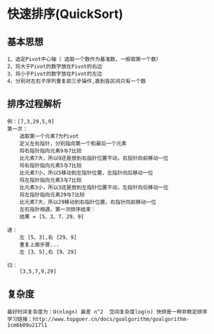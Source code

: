 # 快速排序(QuickSort)

## 基本思想
    1、选定Pivot中心轴（ 选取一个数作为基准数，一般取第一个数）
    2、将大于Pivot的数字放在Pivot的右边
    3、将小于Pivot的数字放在Pivot的左边 
    4、分别对左右子序列重复前三步操作,直到各区间只有一个数

## 排序过程解析
    例：[7,3,29,5,9]
    第一次：
        选取第一个元素7为Pivot
        定义左右指针，分别指向第一个和最后一个元素
        将右指针指向元素9与7比较
        比元素7大，所以9还是放到右指针位置不动，右指针向前移动一位
        将右指针指向元素5与7比较
        比元素7小，所以5移动到左指针位置，左指针向后移动一位
        将左指针指向元素3与7比较
        比元素3小，所以3还是放到左指针位置不动，左指针向后移动一位
        将左指针指向元素29与7比较
        比元素7大，所以29移动到右指针位置，右指针向前移动一位
        左右指针相遇，第一次排序结束：
        结果 = [5、3、7、29、9]
        
    递：
        左 [5、3],右 [29、9]
        重复上面步骤...
        左 [3、5],右 [9、29]

    归：
        [3,5,7,9,29]

## 复杂度
    最好时间复杂度为：O(nlogn) 最差 n^2  空间复杂度log(n) 快排是一种非稳定排序
    学习链接：http://www.topgoer.cn/docs/goalgorithm/goalgorithm-1cm6b09u217l1